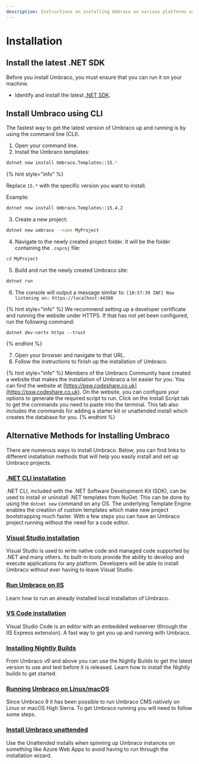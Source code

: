 ```yaml
---
description: Instructions on installing Umbraco on various platforms using various tools.
---
```


# Installation

## Install the latest .NET SDK

Before you install Umbraco, you must ensure that you can run it on your machine.

* Identify and install the latest [.NET SDK](https://dotnet.microsoft.com/download).

## Install Umbraco using CLI

The fastest way to get the latest version of Umbraco up and running is by using the command line (CLI).

1. Open your command line.
2. Install the Umbraco templates:

```bash
dotnet new install Umbraco.Templates::15.*
```

{% hint style="info" %}

Replace `15.*` with the specific version you want to install.

Example:

```bash
dotnet new install Umbraco.Templates::15.4.2
```

3. Create a new project:

```bash
dotnet new umbraco --name MyProject
```

4. Navigate to the newly created project folder. It will be the folder containing the `.csproj` file:

```bash
cd MyProject
```

5. Build and run the newly created Umbraco site:

```bash
dotnet run
```

6. The console will output a message similar to: `[10:57:39 INF] Now listening on: https://localhost:44388`

{% hint style="info" %}
We recommend setting up a developer certificate and running the website under HTTPS. If that has not yet been configured, run the following command:

```console
dotnet dev-certs https --trust
```
{% endhint %}

7. Open your browser and navigate to that URL.
8. Follow the instructions to finish up the installation of Umbraco.

{% hint style="info" %}
Members of the Umbraco Community have created a website that makes the installation of Umbraco a lot easier for you. You can find the website at [https://psw.codeshare.co.uk](https://psw.codeshare.co.uk). On the website, you can configure your options to generate the required script to run. Click on the Install Script tab to get the commands you need to paste into the terminal. This tab also includes the commands for adding a starter kit or unattended install which creates the database for you.
{% endhint %}

## Alternative Methods for Installing Umbraco

There are numerous ways to install Umbraco. Below, you can find links to different installation methods that will help you easily install and set up Umbraco projects.

### [.NET CLI installation](install-umbraco-with-templates.md)

.NET CLI, included with the .NET Software Development Kit (SDK), can be used to install or uninstall .NET templates from NuGet. This can be done by using the `dotnet new` command on any OS. The underlying Template Engine enables the creation of custom templates which make new project bootstrapping much faster. With a few steps you can have an Umbraco project running without the need for a code editor.

### [Visual Studio installation](visual-studio.md)

Visual Studio is used to write native code and managed code supported by .NET and many others. Its built-in tools provide the ability to develop and execute applications for any platform. Developers will be able to install Umbraco without ever having to leave Visual Studio.

### [Run Umbraco on IIS](iis.md)

Learn how to run an already installed local installation of Umbraco.

### [VS Code installation](install-umbraco-with-vs-code.md)

Visual Studio Code is an editor with an embedded webserver (through the IIS Express extension). A fast way to get you up and running with Umbraco.

### [Installing Nightly Builds](installing-nightly-builds.md)

From Umbraco v9 and above you can use the Nightly Builds to get the latest version to use and test before it is released. Learn how to install the Nightly builds to get started.

### [Running Umbraco on Linux/macOS](running-umbraco-on-linux-macos.md)

Since Umbraco 9 it has been possible to run Umbraco CMS natively on Linux or macOS High Sierra. To get Umbraco running you will need to follow some steps.

### [Install Umbraco unattended](unattended-install.md)

Use the Unattended installs when spinning up Umbraco instances on something like Azure Web Apps to avoid having to run through the installation wizard.
